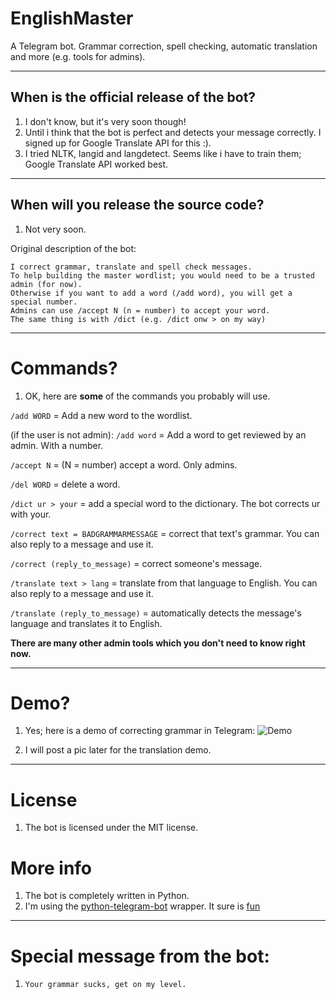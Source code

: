# EnglishMaster
A Telegram bot. Grammar correction, spell checking, automatic translation and more (e.g. tools for admins).

-----------

## When is the official release of the bot?
1. I don't know, but it's very soon though!
2. Until i think that the bot is perfect and detects your message correctly. I signed up for Google Translate API for this :).
3. I tried NLTK, langid and langdetect. Seems like i have to train them; Google Translate API worked best.

-----------

## When will you release the source code?
1. Not very soon.

Original description of the bot:
```
I correct grammar, translate and spell check messages. 
To help building the master wordlist; you would need to be a trusted admin (for now).
Otherwise if you want to add a word (/add word), you will get a special number. 
Admins can use /accept N (n = number) to accept your word. 
The same thing is with /dict (e.g. /dict onw > on my way)

```

-----------

# Commands?
1. OK, here are __some__ of the commands you probably will use.

`/add WORD` = Add a new word to the wordlist.

(if the user is not admin):
`/add word` = Add a word to get reviewed by an admin. With a number.

`/accept N` = (N = number) accept a word. Only admins.

`/del WORD` = delete a word.

`/dict ur > your` = add a special word to the dictionary. The bot corrects ur with your.

`/correct text = BADGRAMMARMESSAGE` = correct that text's grammar. You can also reply to a message and use it. 

`/correct (reply_to_message)` = correct someone's message. 

`/translate text > lang` = translate from that language to English. You can also reply to a message and use it.

`/translate (reply_to_message)` = automatically detects the message's language and translates it to English.

__There are many other admin tools which you don't need to know right now.__

-----------

# Demo?
1. Yes; here is a demo of correcting grammar in Telegram:
![Demo](https://i.imgur.com/dz0Ohef.png)

2. I will post a pic later for the translation demo.

-----------

# License
1. The bot is licensed under the MIT license.

# More info
1. The bot is completely written in Python. 
2. I'm using the [python-telegram-bot](https://github.com/python-telegram-bot/python-telegram-bot) wrapper. It sure is [fun](https://python-telegram-bot.org/)

----------

# Special message from the bot:
1. `Your grammar sucks, get on my level.`
